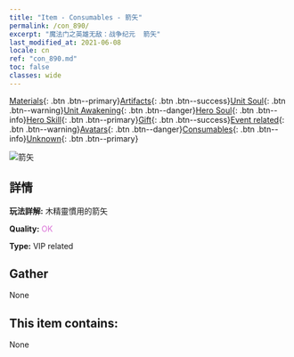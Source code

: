 ```yaml
---
title: "Item - Consumables - 箭矢"
permalink: /con_890/
excerpt: "魔法门之英雄无敌：战争纪元  箭矢"
last_modified_at: 2021-06-08
locale: cn
ref: "con_890.md"
toc: false
classes: wide
---
```

 [Materials](/ItemsCN/){: .btn .btn--primary}[Artifacts](/ItemsCN/Artifacts/){: .btn .btn--success}[Unit Soul](/ItemsCN/UnitSoul/){: .btn .btn--warning}[Unit Awakening](/ItemsCN/UnitAwakening/){: .btn .btn--danger}[Hero Soul](/ItemsCN/HeroSoul/){: .btn .btn--info}[Hero Skill](/ItemsCN/HeroSkill/){: .btn .btn--primary}[Gift](/ItemsCN/Gift/){: .btn .btn--success}[Event related](/ItemsCN/Events/){: .btn .btn--warning}[Avatars](/ItemsCN/Avatars/){: .btn .btn--danger}[Consumables](/ItemsCN/Consumables/){: .btn .btn--info}[Unknown](/ItemsCN/Unknown/){: .btn .btn--primary}

 ![箭矢](/images/t/i_arrow.png)

## 詳情
 **玩法詳解:** 木精靈慣用的箭矢

 **Quality:** <span style="color: #DA70D6">OK</span>

 **Type:** VIP related

## Gather

  None

## This item contains:

  None

